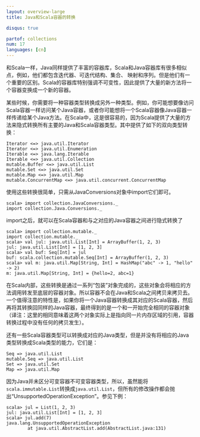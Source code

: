 ```yaml
---
layout: overview-large
title: Java和Scala容器的转换

disqus: true

partof: collections
num: 17
languages: [cn]
---
```



和Scala一样，Java同样提供了丰富的容器库，Scala和Java容器库有很多相似点，例如，他们都包含迭代器、可迭代结构、集合、 映射和序列。但是他们有一个重要的区别。Scala的容器库特别强调不可变性，因此提供了大量的新方法将一个容器变换成一个新的容器。

某些时候，你需要将一种容器类型转换成另外一种类型。例如，你可能想要像访问Scala容器一样访问某个Java容器，或者你可能想将一个Scala容器像Java容器一样传递给某个Java方法。在Scala中，这是很容易的，因为Scala提供了大量的方法来隐式转换所有主要的Java和Scala容器类型。其中提供了如下的双向类型转换：

    Iterator <=> java.util.Iterator
    Iterator <=> java.util.Enumeration
    Iterable <=> java.lang.Iterable
    Iterable <=> java.util.Collection
    mutable.Buffer <=> java.util.List
    mutable.Set <=> java.util.Set
    mutable.Map <=> java.util.Map
    mutable.ConcurrentMap <=> java.util.concurrent.ConcurrentMap

使用这些转换很简单，只需从JavaConversions对象中import它们即可。

    scala> import collection.JavaConversions._
    import collection.Java.Conversions._

import之后，就可以在Scala容器和与之对应的Java容器之间进行隐式转换了

    scala> import collection.mutable._
    import collection.mutable._
    scala> val jul: java.util.List[Int] = ArrayBuffer(1, 2, 3)
    jul: java.util.List[Int] = [1, 2, 3]
    scala> val buf: Seq[Int] = jul
    buf: scala.collection.mutable.Seq[Int] = ArrayBuffer(1, 2, 3)
    scala> val m: java.util.Map[String, Int] = HashMap("abc" -> 1, "hello" -> 2)
    m: java.util.Map[String, Int] = {hello=2, abc=1}

在Scala内部，这些转换是通过一系列“包装”对象完成的，这些对象会将相应的方法调用转发至底层的容器对象。所以容器不会在Java和Scala之间拷贝来拷贝去。一个值得注意的特性是，如果你将一个Java容器转换成其对应的Scala容器，然后再将其转换回同样的Java容器，最终得到的是一个和一开始完全相同的容器对象（译注：这里的相同意味着这两个对象实际上是指向同一片内存区域的引用，容器转换过程中没有任何的拷贝发生）。

还有一些Scala容器类型可以转换成对应的Java类型，但是并没有将相应的Java类型转换成Scala类型的能力，它们是：

    Seq => java.util.List 
    mutable.Seq => java.util.List
    Set => java.util.Set 
    Map => java.util.Map 

因为Java并未区分可变容器不可变容器类型，所以，虽然能将`scala.immutable.List`转换成`java.util.List`，但所有的修改操作都会抛出“UnsupportedOperationException”。参见下例：

    scala> jul = List(1, 2, 3)
    jul: java.util.List[Int] = [1, 2, 3]
    scala> jul.add(7)
    java.lang.UnsupportedOperationException
            at java.util.AbstractList.add(AbstractList.java:131)
        
